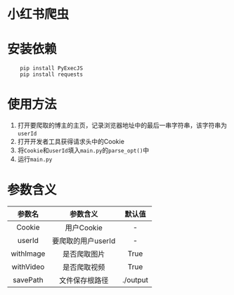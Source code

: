 # 小红书爬虫

# 安装依赖
```
    pip install PyExecJS
    pip install requests
```

# 使用方法
1. 打开要爬取的博主的主页，记录浏览器地址中的最后一串字符串，该字符串为`userId`
2. 打开开发者工具获得请求头中的Cookie
3. 将`Cookie`和`userId`填入`main.py`的`parse_opt()`中
4. 运行`main.py`

# 参数含义
|    参数名    |     参数含义     |   默认值    |
|:---------:|:------------:|:--------:|
|  Cookie   |   用户Cookie   |    -     |
|  userId   | 要爬取的用户userId |    -     |
| withImage |    是否爬取图片    |   True   |
| withVideo |    是否爬取视频    |   True   |
| savePath  |   文件保存根路径    | ./output |